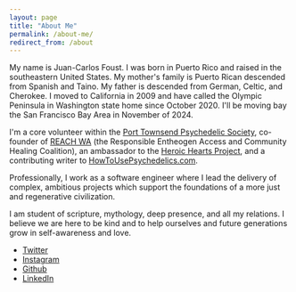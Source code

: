```yaml
---
layout: page
title: "About Me"
permalink: /about-me/
redirect_from: /about
---
```


My name is Juan-Carlos Foust. I was born in Puerto Rico and raised in the southeastern United States. My mother's family is Puerto Rican descended from Spanish and Taino. My father is descended from German, Celtic, and Cherokee. I moved to California in 2009 and have called the Olympic Peninsula in Washington state home since October 2020. I'll be moving bay the San Francisco Bay Area in November of 2024.

I'm a core volunteer within the [Port Townsend Psychedelic Society][ptps], co-founder of [REACH WA](https://reachwa.org) (the Responsible Entheogen Access and Community Healing Coalition), an ambassador to the [Heroic Hearts Project](https://www.heroicheartsproject.org), and a contributing writer to [HowToUsePsychedelics.com](https://HowToUsePsychedelics.com).

Professionally, I work as a software engineer where I lead the delivery of complex, ambitious projects which support the foundations of a more just and regenerative civilization.

I am student of scripture, mythology, deep presence, and all my relations. I believe we are here to be kind and to help ourselves and future generations grow in self-awareness and love.

- [Twitter](https://twitter.com/kharmabum)
- [Instagram](https://instagram.com/kharmabum)
- [Github](https://github.com/kharmabum)
- [LinkedIn](https://www.linkedin.com/in/foustjc/)

[ptps]: https://www.porttownsendpsychedelicsociety.org
[ginkgo]: https://www.ginkgobioworks.com
[Zymergen]: https://www.zymergen.com
